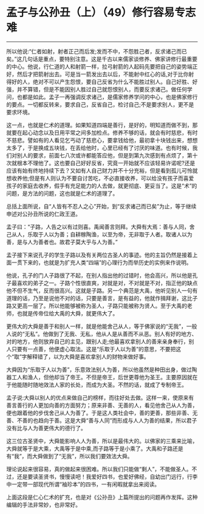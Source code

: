 # 孟子与公孙丑（上）（49）修行容易专志难

------

所以他说:“仁者如射，射者正己而后发;发而不中，不怨胜己者，反求诸己而已矣。”这几句话是重点，要特别注意。这是千古以来儒家谈修养、佛家讲修行最重要的中心。他说，行仁道的人和射箭一样，拉弓射箭的人起码先要把自己的姿势端正好，然后才把箭射出去。可是当一箭发出去以后，不能射中红心的话,对于比你射得好的人，绝对不可以产生怨恨，要自己反省为什么不能胜过别人。自己好胜、好强，并不算错，但是不能因别人胜过自己就怨恨别人，而要反求诸己。做任何学问，也都是如此。孟子一再强调反求诸己，是儒家修养学问的中心，也是佛家修行的要点。一切都反转来，要求自己，反省自己，检讨自己;不是要求别人，更不是要求环境。

这一点，也就是仁术的道理。如果知道四端是善行，是好的，明知道而做不到，那就要在起心动念以及日用平常之间多加检点。修养不够的话，就会有时慈悲，有时不慈悲。譬如有的人看见乞丐动了慈悲心，要拿钱给他，最初拿十块钱出来，想想太多了，于是换成五块钱，在丢给他时，心里已经有了讨厌的味道。也有时候，我们对别人的要求，前面七八次或许都能答应他，但是到第九次感到有点烦了，第十次就根本不理他了。这也要自己好好反省，究竟一开始就不应该轻易许诺呢?还是应该有始有终地持续下去？又如有人自己财力并不十分充裕，但是看到孤儿可怜就想收养他;但是有人则认为不要自讨苦吃，不必直接收养，可以给没有孩子而喜爱孩子的家庭去收养，假手有充足能力的人去做，就更彻底、更妥当了。这是“术”的问题，是方法的问题，这也就是仁术的道理了。

总括上面所说，自“人皆有不忍人之心”开始，到“反求诸己而已矣”为止，等于继续申述对公孙丑所说的仁政王道。

孟子曰：“子路，人告之以有过则喜。禹闻善言则拜。大舜有大焉：善与人同，舍己从人，乐取于人以为善；自耕稼陶渔，以至为帝，无非取于人者。取诸人以为善，是与人为善者也。故君子莫大乎与人为善。”

孟子接下来说孔子的学生子路以及有关两位古圣人的事迹。他的主旨仍然是接着上面一贯下来的，也就是为扩充人类“四端”的心理行为而举历史的实例来作说明。

他说，孔子的门人子路很了不起，在别人指出他的过错时，他会高兴，所以他是孔子最喜欢的弟子之一。子路个性很直爽，对就是对，不对就是不对，指正他的缺点他不但不生气，反而很高兴。这就是子路。另一个典范是大禹，他听见别人一句有道理的话，乃至是说他不对的话，只要是善言，是有益的，他就作揖拜谢，这比子路又更高一层了。所以他能够被称为圣人，子路只能被称为贤人。至于大禹的老师，也就是传帝位给大禹的大舜，就更伟大了。

更伟大的大舜是善于和别人一样，就是他能舍己从人，等于佛家说的“无我”，一般人说的“无私”。他做到了无我、无私，他从人是从善而不从恶。别人有好的地方、对的地方，他则放弃自己的主见，跟别人走;他最喜欢拿别人的善来亲身奉行，别人只要有一点善，他便虚心取法。这是“乐取于人以为善”的意思，不要把这个“取”字解释错了，以为大舜是喜欢拿别人的财物来做好事。

大舜因为“乐取于人以为善”，乐意效法别人为善，所以他虽然是种田出身，做过陶器工人和渔人，但他却当了帝王。不但是帝王，后世更尊他为圣王。主要原因就在于他能随时随地效法人家的长处，而成为大圣。不然的话，就成了专制帝王。

孟子说:大舜以别人的优点来做自己的榜样，而往好处去做。这样一来，使原来有善言善行的人更加向善的方面努力；原来非善、无善的人，看见他舍己从人为善，便也跟着他的步伐舍己从人为善了。于是这人类社会中，善的更善，那些非善、无善、不善的也趋向于善。这是大舜“善与人同”而形成与人人为善的结果，所以君子没有比与人为善更伟大的德行了。

这三位古圣贤中，大舜能影响人人为善，所以是最伟大的。以佛家的三乘来比喻，大舜就等于是大乘，大禹等于是中乘,而子路等于是小乘了。大禹和子路还是有“我”，而大舜做到了“无我”，所以我们要效法大舜。

理论说起来很容易，真的做起来很困难。所以我们只能做“剩人”，不能做圣人。不过，还是要读圣贤书，慢慢读吧！我爱好四书，也爱好佛经，自幼出门远行，行李中一定带一部现代所谓“袖珍本”的四书，一有闲暇就拿出来阅读。

上面这段是仁心仁术的扩充，也是对《公孙丑》上篇所提出的问题再作发挥。这种编辑的手法非常妙，也非常好。

